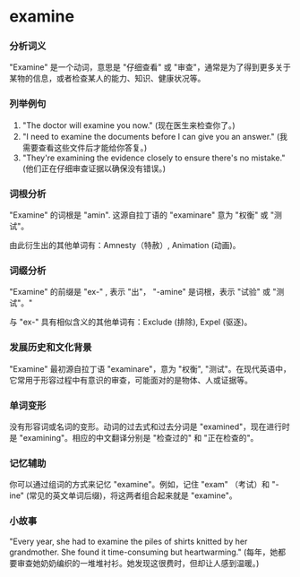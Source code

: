 # examine

### 分析词义

  

"Examine" 是一个动词，意思是 "仔细查看" 或 "审查"，通常是为了得到更多关于某物的信息，或者检查某人的能力、知识、健康状况等。

  

### 列举例句

  

1.  "The doctor will examine you now." (现在医生来检查你了。)
2.  "I need to examine the documents before I can give you an answer." (我需要查看这些文件后才能给你答复。)
3.  "They're examining the evidence closely to ensure there's no mistake." (他们正在仔细审查证据以确保没有错误。)

  

### 词根分析

  

"Examine" 的词根是 "amin". 这源自拉丁语的 "examinare" 意为 "权衡" 或 "测试"。

  

由此衍生出的其他单词有：Amnesty（特赦）, Animation (动画)。

  

### 词缀分析

  

"Examine" 的前缀是 "ex-" , 表示 "出"， "-amine" 是词根，表示 "试验" 或 "测试"。"

  

与 "ex-" 具有相似含义的其他单词有：Exclude (排除), Expel (驱逐)。

  

### 发展历史和文化背景

  

"Examine" 最初源自拉丁语 "examinare"，意为 "权衡", "测试"。在现代英语中，它常用于形容过程中有意识的审查，可能面对的是物体、人或证据等。

  

### 单词变形

  

没有形容词或名词的变形。动词的过去式和过去分词是 "examined"，现在进行时是 "examining"。相应的中文翻译分别是 "检查过的" 和 "正在检查的"。

  

### 记忆辅助

  

你可以通过组词的方式来记忆 "examine"。例如，记住 "exam" （考试）和 "-ine" (常见的英文单词后缀)，将这两者组合起来就是 "examine"。

  

### 小故事

  

"Every year, she had to examine the piles of shirts knitted by her grandmother. She found it time-consuming but heartwarming." (每年，她都要审查她奶奶编织的一堆堆衬衫。她发现这很费时，但却让人感到温暖。)
